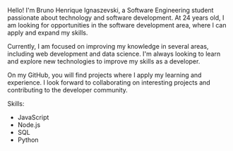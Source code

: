 Hello! I'm Bruno Henrique Ignaszevski, a Software Engineering student passionate about technology and software development. At 24 years old, I am looking for opportunities in the software development area, where I can apply and expand my skills.

Currently, I am focused on improving my knowledge in several areas, including web development and data science. I'm always looking to learn and explore new technologies to improve my skills as a developer.

On my GitHub, you will find projects where I apply my learning and experience. I look forward to collaborating on interesting projects and contributing to the developer community.

Skills:
 - JavaScript
 - Node.js
 - SQL
 - Python
